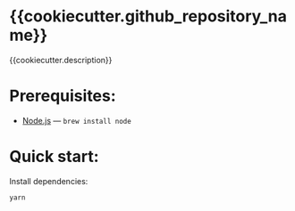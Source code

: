 # {{cookiecutter.github_repository_name}}
{{cookiecutter.description}}

# Prerequisites:

- [Node.js](https://nodejs.org/en/) — `brew install node`

# Quick start:

Install dependencies:

```bash
yarn
```

